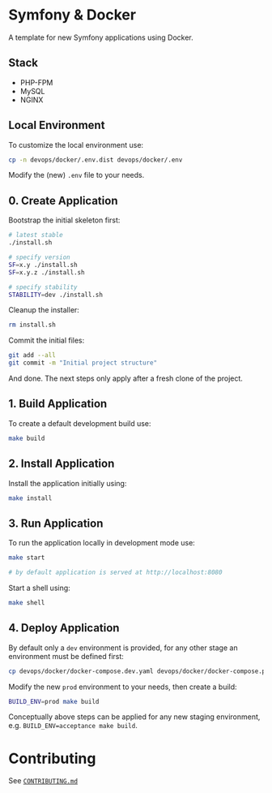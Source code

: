 # Symfony & Docker

A template for new Symfony applications using Docker.

## Stack

- PHP-FPM
- MySQL
- NGINX

## Local Environment

To customize the local environment use:

```bash
cp -n devops/docker/.env.dist devops/docker/.env
```

Modify the (new) `.env` file to your needs.

## 0. Create Application

Bootstrap the initial skeleton first:

```bash
# latest stable
./install.sh

# specify version
SF=x.y ./install.sh
SF=x.y.z ./install.sh

# specify stability
STABILITY=dev ./install.sh
```

Cleanup the installer:

```bash
rm install.sh
```

Commit the initial files:

```bash
git add --all
git commit -m "Initial project structure"
```

And done. The next steps only apply after a fresh clone of the project.

## 1. Build Application

To create a default development build use:

```bash
make build
```

## 2. Install Application

Install the application initially using:

```bash
make install
```

## 3. Run Application

To run the application locally in development mode use:

```bash
make start

# by default application is served at http://localhost:8080
```

Start a shell using:

```bash
make shell
```

## 4. Deploy Application

By default only a `dev` environment is provided, for any other stage an environment must be defined first:

```bash
cp devops/docker/docker-compose.dev.yaml devops/docker/docker-compose.prod.yaml
```

Modify the new `prod` environment to your needs, then create a build:

```bash
BUILD_ENV=prod make build
```

Conceptually above steps can be applied for any new staging environment, e.g. `BUILD_ENV=acceptance make build`.

# Contributing

See [`CONTRIBUTING.md`](CONTRIBUTING.md)

